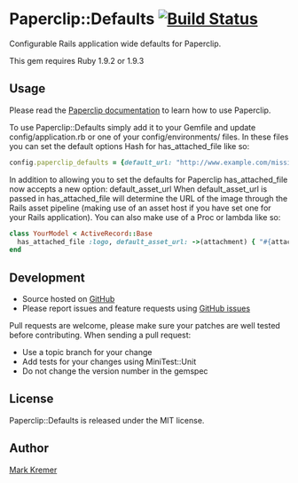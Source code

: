 Paperclip::Defaults [![Build Status](https://secure.travis-ci.org/socialreferral/paperclip-defaults.png)](http://travis-ci.org/socialreferral/paperclip-defaults)
==============
Configurable Rails application wide defaults for Paperclip.

This gem requires Ruby 1.9.2 or 1.9.3

Usage
-----
Please read the [Paperclip documentation](https://github.com/thoughtbot/paperclip) to learn how to use Paperclip.

To use Paperclip::Defaults simply add it to your Gemfile and update config/application.rb or one of your config/environments/ files. In these files you can set the default options Hash for has_attached_file like so:

``` ruby
config.paperclip_defaults = {default_url: "http://www.example.com/missing.png"}
```

In addition to allowing you to set the defaults for Paperclip has_attached_file now accepts a new option: default_asset_url
When default_asset_url is passed in has_attached_file will determine the URL of the image through the Rails asset pipeline (making use of an asset host if you have set one for your Rails application). You can also make use of a Proc or lambda like so:

``` ruby
class YourModel < ActiveRecord::Base
  has_attached_file :logo, default_asset_url: ->(attachment) { "#{attachment.instance.your_special_field}.png" }
end
```

Development
-----------
- Source hosted on [GitHub](https://github.com)
- Please report issues and feature requests using [GitHub issues](https://github.com/socialreferral/paperclip-defaults/issues)

Pull requests are welcome, please make sure your patches are well tested before contributing. When sending a pull request:
- Use a topic branch for your change
- Add tests for your changes using MiniTest::Unit
- Do not change the version number in the gemspec

License
-------
Paperclip::Defaults is released under the MIT license.

Author
------
[Mark Kremer](https://github.com/mkremer)
